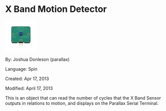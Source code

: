# X Band Motion Detector

![32213-M.jpg](32213-M.jpg)

By: Joshua Donleson (parallax)

Language: Spin

Created: Apr 17, 2013

Modified: April 17, 2013

This is an object that can read the number of cycles that the X Band Sensor outputs in relations to motion, and displays on the Parallax Serial Terminal.
